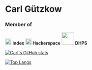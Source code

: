 # Carl Gützkow

### Member of<br>
<img src="https://i.imgur.com/aBWMzBt.jpeg" width="20px"> <b>Index</b>
<img src="https://imgur.com/m17DHsz.png" width="20px"> <b>Hackerspace</b>
<img src="https://i.imgur.com/0uZKbkQ.png" width="40px"> <b>DHPS</b>

[![Carl's GitHub stats](https://github-readme-stats.vercel.app/api?username=CJGutz&hide=stars&show_icons=true&theme=tokyonight)](https://github.com/CJGutz/github-readme-stats)

[![Top Langs](https://github-readme-stats.vercel.app/api/top-langs/?username=CJGutz&layout=compact&hide=jupyter+notebook&theme=tokyonight)](https://github.com/CJGutz/github-readme-stats)
